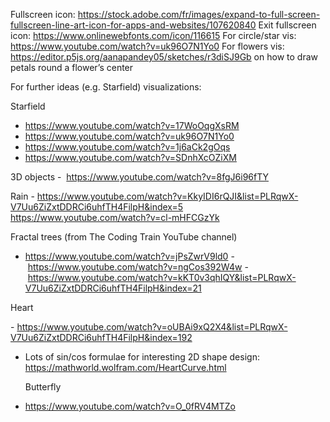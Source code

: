     
Fullscreen icon: https://stock.adobe.com/fr/images/expand-to-full-screen-fullscreen-line-art-icon-for-apps-and-websites/107620840
Exit fullscreen icon: https://www.onlinewebfonts.com/icon/116615
For circle/star vis: https://www.youtube.com/watch?v=uk96O7N1Yo0
For flowers vis:   
https://editor.p5js.org/aanapandey05/sketches/r3diSJ9Gb on how to draw petals round a flower’s center

For further ideas (e.g. Starfield) visualizations: 

Starfield
- https://www.youtube.com/watch?v=17WoOqgXsRM
- https://www.youtube.com/watch?v=uk96O7N1Yo0
- https://www.youtube.com/watch?v=1j6aCk2gOqs
- https://www.youtube.com/watch?v=SDnhXcOZiXM


3D objects -  https://www.youtube.com/watch?v=8fgJ6i96fTY 

Rain -
https://www.youtube.com/watch?v=KkyIDI6rQJI&list=PLRqwX-V7Uu6ZiZxtDDRCi6uhfTH4FilpH&index=5    
 https://www.youtube.com/watch?v=cl-mHFCGzYk    

Fractal trees (from The Coding Train YouTube channel)
- https://www.youtube.com/watch?v=jPsZwrV9ld0
- https://www.youtube.com/watch?v=ngCos392W4w
- https://www.youtube.com/watch?v=kKT0v3qhIQY&list=PLRqwX-V7Uu6ZiZxtDDRCi6uhfTH4FilpH&index=21    
      
Heart
  
- https://www.youtube.com/watch?v=oUBAi9xQ2X4&list=PLRqwX-V7Uu6ZiZxtDDRCi6uhfTH4FilpH&index=192
- Lots of sin/cos formulae for interesting 2D shape design: https://mathworld.wolfram.com/HeartCurve.html  

    Butterfly
- https://www.youtube.com/watch?v=O_0fRV4MTZo
      

      
